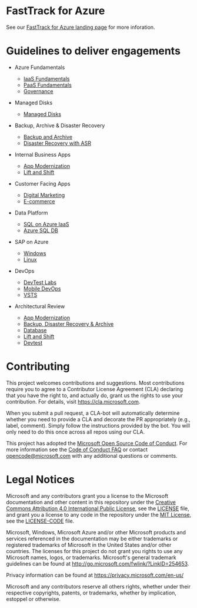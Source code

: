# FastTrack for Azure

See our [FastTrack for Azure landing page](https://github.com/Azure/FastTrackForAzure) for more inforation.

# Guidelines to deliver engagements

* Azure Fundamentals
  * [IaaS Fundamentals](iaas-fundamentals.md)
  * [PaaS Fundamentals](paas-fundamentals.md)
  * [Governance](governance.md)

* Managed Disks
  * [Managed Disks](managed-disks.md)

* Backup, Archive & Disaster Recovery
  * [Backup and Archive](backup-and-archive.md)
  * [Disaster Recovery with ASR](disaster-recovery-with-asr.md)

* Internal Business Apps
  * [App Modernization](app-modernization.md)
  * [Lift and Shift](lift-and-shift.md)

* Customer Facing Apps
  * [Digital Marketing](digital-marketing.md)
  * [E-commerce](e-commerce.md)

* Data Platform
  * [SQL on Azure IaaS](sql-on-azure-iaas.md)
  * [Azure SQL DB](azure-sql-db.md)

* SAP on Azure
  * [Windows](sap-windows.md)
  * [Linux](sap-linux.md)

* DevOps
  * [DevTest Labs](devtest-labs.md)
  * [Mobile DevOps](mobile-devops.md)
  * [VSTS](vsts.md)

* Architectural Review
  * [App Modernization](architectural-review-app-modernization.md)
  * [Backup, Disaster Recovery & Archive](architectural-review-backup-dr-archive.md)
  * [Database](architectural-review-database.md)
  * [Lift and Shift](architectural-review-lift-and-shift.md)
  * [Devtest](architectural-review-devtest.md)


# Contributing

This project welcomes contributions and suggestions.  Most contributions require you to agree to a
Contributor License Agreement (CLA) declaring that you have the right to, and actually do, grant us
the rights to use your contribution. For details, visit https://cla.microsoft.com.

When you submit a pull request, a CLA-bot will automatically determine whether you need to provide
a CLA and decorate the PR appropriately (e.g., label, comment). Simply follow the instructions
provided by the bot. You will only need to do this once across all repos using our CLA.

This project has adopted the [Microsoft Open Source Code of Conduct](https://opensource.microsoft.com/codeofconduct/).
For more information see the [Code of Conduct FAQ](https://opensource.microsoft.com/codeofconduct/faq/) or
contact [opencode@microsoft.com](mailto:opencode@microsoft.com) with any additional questions or comments.

# Legal Notices

Microsoft and any contributors grant you a license to the Microsoft documentation and other content
in this repository under the [Creative Commons Attribution 4.0 International Public License](https://creativecommons.org/licenses/by/4.0/legalcode),
see the [LICENSE](LICENSE) file, and grant you a license to any code in the repository under the [MIT License](https://opensource.org/licenses/MIT), see the
[LICENSE-CODE](LICENSE-CODE) file.

Microsoft, Windows, Microsoft Azure and/or other Microsoft products and services referenced in the documentation
may be either trademarks or registered trademarks of Microsoft in the United States and/or other countries.
The licenses for this project do not grant you rights to use any Microsoft names, logos, or trademarks.
Microsoft's general trademark guidelines can be found at http://go.microsoft.com/fwlink/?LinkID=254653.

Privacy information can be found at https://privacy.microsoft.com/en-us/

Microsoft and any contributors reserve all others rights, whether under their respective copyrights, patents,
or trademarks, whether by implication, estoppel or otherwise.
